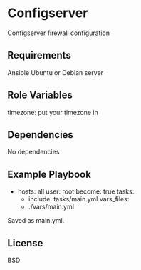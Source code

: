 Configserver
=========

Configserver firewall configuration


Requirements
------------

Ansible
Ubuntu or Debian server


Role Variables
--------------

timezone: put your timezone in


Dependencies
------------

No dependencies


Example Playbook
----------------

- hosts: all
  user: root
  become: true
  tasks:
  - include: tasks/main.yml
  vars_files:
  - ./vars/main.yml

Saved as main.yml.


License
-------

BSD
